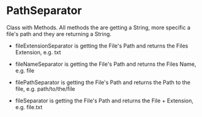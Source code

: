 # PathSeparator
Class with Methods. All methods the are getting a String, more specific a file's path and they are returning a String.

* fileExtensionSeparator is getting the File's Path and returns the Files Extension, e.g. txt

* fileNameSeparator is getting the File's Path and returns the Files Name, e.g. file

* filePathSeparator is getting the File's Path and returns the Path to the file, e.g. path/to/the/file

* fileSeparator is getting the File's Path and returns the File + Extension, e.g. file.txt
